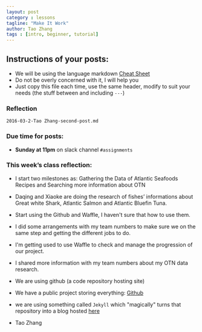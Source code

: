 ```yaml
---
layout: post
category : lessons
tagline: "Make It Work"
author: Tao Zhang
tags : [intro, beginner, tutorial]
---
```


## Instructions of your posts:
- We will be using the language markdown [Cheat Sheet](https://github.com/adam-p/markdown-here/wiki/Markdown-Cheatsheet)
- Do not be overly concerned with it, I will help you
- Just copy this file each time, use the same header, modify to suit your needs (the stuff between and including `---`)


###  Reflection
`2016-03-2-Tao Zhang-second-post.md`


### Due time for posts:
- __Sunday at 11pm__ on slack channel `#assignments`



### This week’s class reflection:

- I start two milestones as: Gathering the Data of Atlantic Seafoods Recipes and Searching more information about OTN
- Daqing and Xiaoke are doing the research of fishes’ informations about Great white Shark, Atlantic Salmon and Atlantic Bluefin Tuna.
- Start using the Github and Waffle, I haven't sure that how to use them.
- I did some arrangements with my team numbers to make sure we on the same step and getting the different jobs to do.
- I'm getting used to use Waffle to check and manage the progression of our project.
- I shared more information with my team numbers about my OTN data research.











- We are using github (a code repository hosting site)
- We have a public project storing everything: [Github](https://github.com/shiftkeylabs/shiftkeylabs.github.com)
- we are using something called `Jekyll` which "magically" turns that repository into a blog hosted [here](http://shiftkeylabs.github.io/)


- Tao Zhang